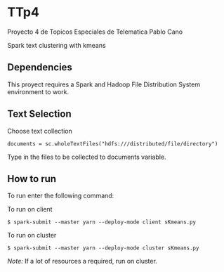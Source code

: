 # TTp4
Proyecto  4 de Topicos Especiales de Telematica 
Pablo Cano

Spark text clustering with kmeans

## Dependencies 
This proyect requires a Spark and Hadoop File Distribution System environment to work.

## Text Selection
Choose text collection
```
documents = sc.wholeTextFiles("hdfs:///distributed/file/directory")
```

Type in the files to be collected to documents variable.


## How to run
To run enter the following command:

To run on client 
```
$ spark-submit --master yarn --deploy-mode client sKmeans.py 
```

To run on cluster 
```
$ spark-submit --master yarn --deploy-mode cluster sKmeans.py 
```

*Note:* If a lot of resources a required, run on cluster.
